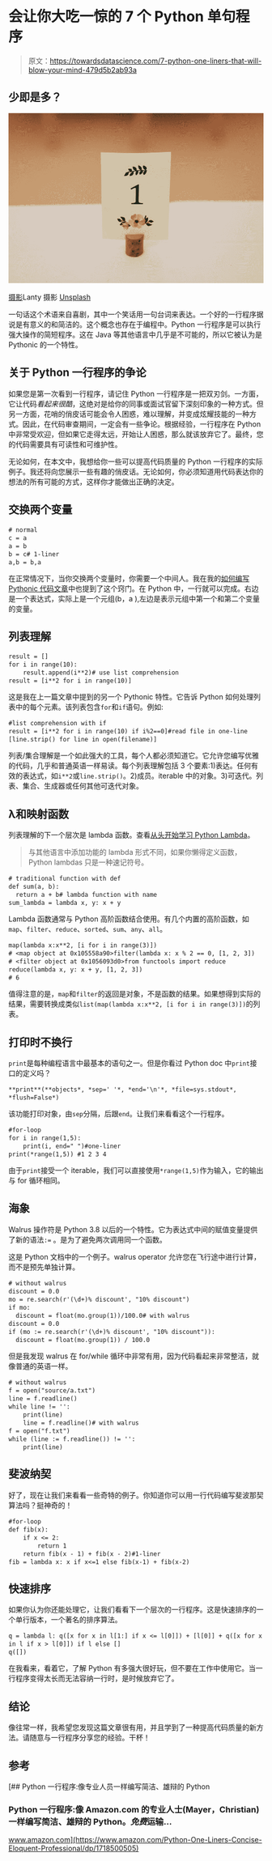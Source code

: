 # 会让你大吃一惊的 7 个 Python 单句程序

> 原文：<https://towardsdatascience.com/7-python-one-liners-that-will-blow-your-mind-479d5b2ab93a>

## 少即是多？

![](img/40aefddf41e6fd39f0fe50b641589456.png)

[摄影](https://unsplash.com/@photos_by_lanty)Lanty 摄影 [Unsplash](https://unsplash.com/)

一句话这个术语来自喜剧，其中一个笑话用一句台词来表达。一个好的一行程序据说是有意义的和简洁的。这个概念也存在于编程中。Python 一行程序是可以执行强大操作的简短程序。这在 Java 等其他语言中几乎是不可能的，所以它被认为是 Pythonic 的一个特性。

## **关于 Python 一行程序的争论**

如果您是第一次看到一行程序，请记住 Python 一行程序是一把双刃剑。一方面，它让代码*看起来很酷*，这绝对是给你的同事或面试官留下深刻印象的一种方式。但另一方面，花哨的俏皮话可能会令人困惑，难以理解，并变成炫耀技能的一种方式。因此，在代码审查期间，一定会有一些争论。根据经验，一行程序在 Python 中非常受欢迎，但如果它走得太远，开始让人困惑，那么就该放弃它了。最终，您的代码需要具有可读性和可维护性。

无论如何，在本文中，我想给你一些可以提高代码质量的 Python 一行程序的实际例子。我还将向您展示一些有趣的俏皮话。无论如何，你必须知道用代码表达你的想法的所有可能的方式，这样你才能做出正确的决定。

## 交换两个变量

```
# normal
c = a
a = b
b = c# 1-liner
a,b = b,a
```

在正常情况下，当你交换两个变量时，你需要一个中间人。我在我的[如何编写 Pythonic 代码文章](/how-to-write-pythonic-code-208ec1513c49)中也提到了这个窍门。在 Python 中，一行就可以完成。右边是一个表达式，实际上是一个元组(b，a ),左边是表示元组中第一个和第二个变量的变量。

## 列表理解

```
result = []
for i in range(10):
    result.append(i**2)# use list comprehension
result = [i**2 for i in range(10)]
```

这是我在上一篇文章中提到的另一个 Pythonic 特性。它告诉 Python 如何处理列表中的每个元素。该列表包含`for`和`if`语句。例如:

```
#list comprehension with if
result = [i**2 for i in range(10) if i%2==0]#read file in one-line
[line.strip() for line in open(filename)]
```

列表/集合理解是一个如此强大的工具，每个人都必须知道它。它允许您编写优雅的代码，几乎和普通英语一样易读。每个列表理解包括 3 个要素:1)表达。任何有效的表达式，如`i**2`或`line.strip()`。2)成员。iterable 中的对象。3)可迭代。列表、集合、生成器或任何其他可迭代对象。

## λ和映射函数

列表理解的下一个层次是 lambda 函数。查看[从头开始学习 Python Lambda](/learn-python-lambda-from-scratch-f4a9c07e4b34)。

> 与其他语言中添加功能的 lambda 形式不同，如果你懒得定义函数，Python lambdas 只是一种速记符号。

```
# traditional function with def
def sum(a, b):    
  return a + b# lambda function with name
sum_lambda = lambda x, y: x + y
```

Lambda 函数通常与 Python 高阶函数结合使用。有几个内置的高阶函数，如`map`、`filter`、`reduce`、`sorted`、`sum`、`any`、`all`。

```
map(lambda x:x**2, [i for i in range(3)]) 
# <map object at 0x105558a90>filter(lambda x: x % 2 == 0, [1, 2, 3])
# <filter object at 0x1056093d0>from functools import reduce
reduce(lambda x, y: x + y, [1, 2, 3])
# 6
```

值得注意的是，`map`和`filter`的返回是对象，不是函数的结果。如果想得到实际的结果，需要转换成类似`list(map(lambda x:x**2, [i for i in range(3)])`的列表。

## 打印时不换行

`print`是每种编程语言中最基本的语句之一。但是你看过 Python doc 中`print`接口的定义吗？

```
**print**(**objects*, *sep=' '*, *end='\n'*, *file=sys.stdout*, *flush=False*)
```

该功能打印对象，由`sep`分隔，后跟`end`。让我们来看看这个一行程序。

```
#for-loop
for i in range(1,5):
    print(i, end=" ")#one-liner
print(*range(1,5)) #1 2 3 4
```

由于`print`接受一个 iterable，我们可以直接使用`*range(1,5)`作为输入，它的输出与 for 循环相同。

## 海象

Walrus 操作符是 Python 3.8 以后的一个特性。它为表达式中间的赋值变量提供了新的语法`:=` 。是为了避免两次调用同一个函数。

这是 Python 文档中的一个例子。walrus operator 允许您在飞行途中进行计算，而不是预先单独计算。

```
# without walrus
discount = 0.0
mo = re.search(r'(\d+)% discount', "10% discount")
if mo:
  discount = float(mo.group(1))/100.0# with walrus
discount = 0.0
if (mo := re.search(r'(\d+)% discount', "10% discount")):
  discount = float(mo.group(1)) / 100.0
```

但是我发现 walrus 在 for/while 循环中非常有用，因为代码看起来非常整洁，就像普通的英语一样。

```
# without walrus
f = open("source/a.txt")
line = f.readline()
while line != '':
    print(line)
    line = f.readline()# with walrus
f = open("f.txt")
while (line := f.readline()) != '':
    print(line)
```

## 斐波纳契

好了，现在让我们来看看一些奇特的例子。你知道你可以用一行代码编写斐波那契算法吗？挺神奇的！

```
#for-loop
def fib(x):
    if x <= 2:
        return 1
    return fib(x - 1) + fib(x - 2)#1-liner
fib = lambda x: x if x<=1 else fib(x-1) + fib(x-2)
```

## 快速排序

如果你认为你还能处理它，让我们看看下一个层次的一行程序。这是快速排序的一个单行版本，一个著名的排序算法。

```
q = lambda l: q([x for x in l[1:] if x <= l[0]]) + [l[0]] + q([x for x in l if x > l[0]]) if l else []
q([])
```

在我看来，看着它，了解 Python 有多强大很好玩，但不要在工作中使用它。当一行程序变得太长而无法容纳一行时，是时候放弃它了。

## 结论

像往常一样，我希望您发现这篇文章很有用，并且学到了一种提高代码质量的新方法。请随意与一行程序分享您的经验。干杯！

## 参考

[](https://www.amazon.com/Python-One-Liners-Concise-Eloquent-Professional/dp/1718500505) [## Python 一行程序:像专业人员一样编写简洁、雄辩的 Python

### Python 一行程序:像 Amazon.com 的专业人士(Mayer，Christian)一样编写简洁、雄辩的 Python。*免费*运输…

www.amazon.com](https://www.amazon.com/Python-One-Liners-Concise-Eloquent-Professional/dp/1718500505)